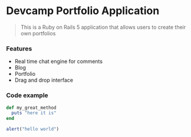# Devcamp Portfolio Application

> This is a Ruby on Rails 5 application that allows users to create their own portfolios

### Features

- Real time chat engine for comments
- Blog
- Portfolio
- Drag and drop interface

### Code example

```ruby
def my_great_method
  puts "here it is"
end
```

```javascript
alert("hello world")
```
